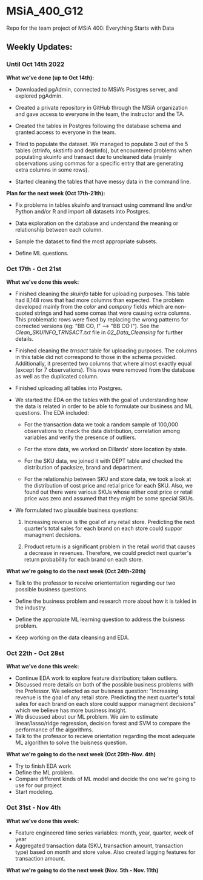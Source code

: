 # MSiA_400_G12
Repo for the team project of MSiA 400: Everything Starts with Data

## Weekly Updates: 

### Until Oct 14th 2022

**What we’ve done (up to Oct 14th):**

- Downloaded pgAdmin, connected to MSiA’s Postgres server, and explored pgAdmin.

- Created a private repository in GitHub through the MSiA organization and gave access to everyone in the team, the instructor and the TA.

- Created the tables in Postgres following the database schema and granted access to everyone in the team. 

- Tried to populate the dataset. We managed to populate 3 out of the 5 tables (strinfo, skstinfo and deptinfo), but encountered problems when populating skuinfo and transact due to uncleaned data (mainly observations using commas for a specific entry that are generating extra columns in some rows).  

- Started cleaning the tables that have messy data in the command line. 

**Plan for the next week (Oct 17th-21th):**

- Fix problems in tables skuinfo and transact using command line and/or Python and/or R and import all datasets into Postgres.

- Data exploration on the database and understand the meaning or relationship between each column.

- Sample the dataset to find the most appropriate subsets. 

- Define ML questions. 

### Oct 17th - Oct 21st 

**What we’ve done this week:**

- Finished cleaning the *skuinfo* table for uploading purposes. This table had 8,148 rows that had more columns than expected. The problem developed mainly from the *color* and *company* fields which are non-quoted strings and had some comas that were causing extra columns. This problematic rows were fixed by replacing the wrong patterns for corrected versions (eg: "BB CO, I" --> "BB CO I"). See the *Clean_SKUINFO_TRNSACT.txt* file in *02_Data_Cleansing* for further details. 

- Finished cleaning the *trnsact* table for uploading purposes. The columns in this table did not correspond to those in the schema provided. Additionally, it presented two columns that where almost exactly equal (except for 7 observations). This rows were removed from the database as well as the duplicated column. 

- Finished uploading all tables into Postgres.

- We started the EDA on the tables with the goal of understanding how the data is related in order to be able to formulate our business and ML questions. The EDA included: 

	- For the transaction data we took a random sample of 100,000 observations to check the data distribution, correlation among variables and verify the presence of outliers. 

	- For the store data, we worked on Dillards' store location by state. 

	- For the SKU data, we joined it with DEPT table and checked the distribution of packsize, brand and department. 
	
	- For the relationship between SKU and store data, we took a look at the distribution of cost price and retial price for each SKU. Also, we found out there were various SKUs whose either cost price or retail price was zero and assumed that they might be some special SKUs.

- We formulated two plausible business questions: 
	
	1. Increasing revenue is the goal of any retail store. Predicting the next quarter's total sales for each brand on each store could suppor managment decisions. 

	2. Product return is a significant problem in the retail world that causes a decrease in revenues. Therefore, we could predict next quarter's return probability for each brand on each store.


**What we're going to do the next week (Oct 24th-28th)**

- Talk to the professor to receive oriententation regarding our two possible business questions. 

- Define the business problem and research more about how it is takled in the industry. 

- Define the appropiate ML learning question to address the buisness problem. 

- Keep working on the data cleansing and EDA. 


### Oct 22th - Oct 28st 

**What we’ve done this week:**
- Continue EDA work to explore feature distribution; taken outliers.
- Discussed more details on both of the possible business problems with the Professor. We selected as our buisness question: "Increasing revenue is the goal of any retail store. Predicting the next quarter's total sales for each brand on each store could suppor managment decisions" which we believe has more business insight.
- We discussed about our ML problem. We aim to estimate linear/lasso/ridge regression, decision forest and SVM to compare the performance of the algorithms. 
- Talk to the professor to recieve orientation regarding the most adequate ML algorithm to solve the buisness question. 


**What we're going to do the next week (Oct 29th-Nov. 4th)**

- Try to finish EDA work
- Define the ML problem.
- Compare different kinds of ML model and decide the one we're going to use for our project
- Start modeling. 

### Oct 31st - Nov 4th

**What we’ve done this week:**
- Feature engineered time series variables: month, year, quarter, week of year
- Aggregated transaction data (SKU, transaction amount, transaction type) based on month and store value. Also created lagging features for transaction amount.



**What we're going to do the next week (Nov. 5th - Nov. 11th)**

